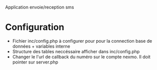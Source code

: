 Application envoie/reception sms

# Configuration

  - Fichier inc/config.php à configurer pour pour la connection base de données + variables interne
  - Structure des tables neccéssaire afficher dans inc/config.php
  - Changer le l'url de callback du numéro sur le compte nexmo. Il doit pointer sur server.php
